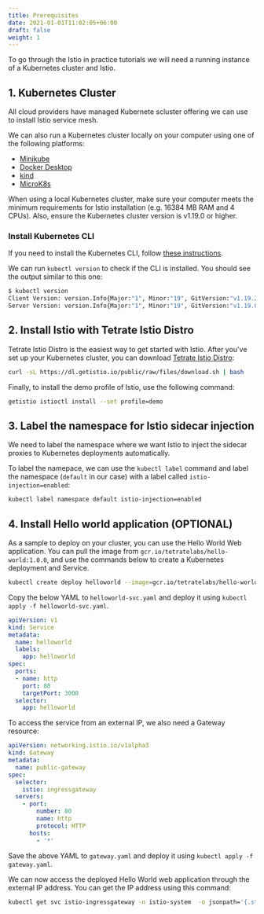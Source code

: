 ```yaml
---
title: Prerequisites
date: 2021-01-01T11:02:05+06:00
draft: false
weight: 1
---
```


To go through the Istio in practice tutorials we will need a running instance of a Kubernetes cluster and Istio.

## 1. Kubernetes Cluster

All cloud providers have managed Kubernete scluster offering we can use to install Istio service mesh.

We can also run a Kubernetes cluster locally on your computer using one of the following platforms:

- [Minikube](https://istio.io/latest/docs/setup/platform-setup/minikube/)
- [Docker Desktop](https://istio.io/latest/docs/setup/platform-setup/docker/)
- [kind](https://istio.io/latest/docs/setup/platform-setup/kind/)
- [MicroK8s](https://istio.io/latest/docs/setup/platform-setup/microk8s/)

When using a local Kubernetes cluster, make sure your computer meets the minimum requirements for Istio installation (e.g. 16384 MB RAM and 4 CPUs). Also, ensure the Kubernetes cluster version is v1.19.0 or higher.

### Install Kubernetes CLI

If you need to install the Kubernetes CLI, follow [these instructions](https://kubernetes.io/docs/tasks/tools/install-kubectl/).

We can run `kubectl version` to check if the CLI is installed. You should see the output similar to this one:

```bash
$ kubectl version
Client Version: version.Info{Major:"1", Minor:"19", GitVersion:"v1.19.2", GitCommit:"f5743093fd1c663cb0cbc89748f730662345d44d", GitTreeState:"clean", BuildDate:"2020-09-16T21:51:49Z", GoVersion:"go1.15.2", Compiler:"gc", Platform:"darwin/amd64"}
Server Version: version.Info{Major:"1", Minor:"19", GitVersion:"v1.19.0", GitCommit:"e19964183377d0ec2052d1f1fa930c4d7575bd50", GitTreeState:"clean", BuildDate:"2020-08-26T14:23:04Z", GoVersion:"go1.15", Compiler:"gc", Platform:"linux/amd64"}
```

## 2. Install Istio with Tetrate Istio Distro 

Tetrate Istio Distro is the easiest way to get started with Istio. After you've set up your Kubernetes cluster, you can download [Tetrate Istio Distro](https://getistio.io):

```sh
curl -sL https://dl.getistio.io/public/raw/files/download.sh | bash
```

Finally, to install the demo profile of Istio, use the following command:

```sh
getistio istioctl install --set profile=demo
```

## 3. Label the namespace for Istio sidecar injection

We need to label the namespace where we want Istio to inject the sidecar proxies to Kubernetes deployments automatically. 

To label the namepace, we can use the `kubectl label` command and label the namespace (`default` in our case) with a label called `istio-injection=enabled`:

```sh
kubectl label namespace default istio-injection=enabled
```

## 4. Install Hello world application (OPTIONAL)

As a sample to deploy on your cluster, you can use the Hello World Web application. You can pull the image from `gcr.io/tetratelabs/hello-world:1.0.0`, and use the commands below to create a Kubernetes deployment and Service.

```sh
kubectl create deploy helloworld --image=gcr.io/tetratelabs/hello-world:1.0.0 --port=3000
```

Copy the below YAML to `helloworld-svc.yaml` and deploy it using `kubectl apply -f helloworld-svc.yaml`.

```yaml
apiVersion: v1
kind: Service
metadata:
  name: helloworld
  labels:
    app: helloworld
spec:
  ports:
  - name: http
    port: 80
    targetPort: 3000
  selector:
    app: helloworld
```

To access the service from an external IP, we also need a Gateway resource:

```yaml
apiVersion: networking.istio.io/v1alpha3
kind: Gateway
metadata:
  name: public-gateway
spec:
  selector:
    istio: ingressgateway
  servers:
    - port:
        number: 80
        name: http
        protocol: HTTP
      hosts:
        - '*'
```

Save the above YAML to `gateway.yaml` and deploy it using `kubectl apply -f gateway.yaml`.

We can now access the deployed Hello World web application through the external IP address. You can get the IP address using this command:

```sh
kubectl get svc istio-ingressgateway -n istio-system  -o jsonpath='{.status.loadBalancer.ingress[0].ip}'
```
